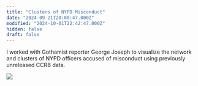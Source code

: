 ```yaml
---
title: "Clusters of NYPD Misconduct"
date: "2024-09-21T20:00:47.000Z"
modified: "2024-10-01T22:42:47.000Z"
hidden: false
draft: false
---
```

I worked with Gothamist reporter George Joseph to visualize the network and clusters of NYPD officers accused of misconduct using previously unreleased CCRB data.

![](https://res.cloudinary.com/ejf/image/upload/fl_progressive:semi,c_scale,dpr_auto,w_1280/v1624505769/Screen_Shot_2021-06-21_at_8.58.50_PM.jpg)